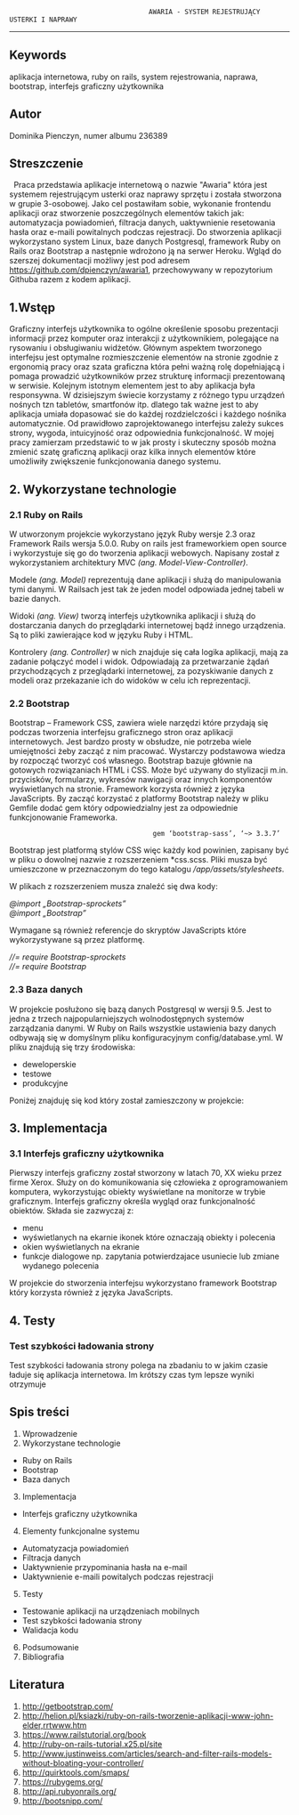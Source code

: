     
                                       AWARIA - SYSTEM REJESTRUJĄCY USTERKI I NAPRAWY
---------------------------------------------------------------------------------------------------------------------

## Keywords
aplikacja internetowa, ruby on rails, system rejestrowania, naprawa, bootstrap, interfejs graficzny użytkownika

## Autor
Dominika Pienczyn, numer albumu 236389

## Streszczenie

   Praca przedstawia aplikacje internetową o nazwie "Awaria" która jest systemem rejestrującym usterki oraz naprawy sprzętu i została stworzona w grupie 3-osobowej. Jako cel postawiłam sobie, wykonanie frontendu aplikacji oraz stworzenie poszczególnych elementów takich jak: automatyzacja powiadomień, filtracja danych, uaktywnienie resetowania hasła oraz e-maili powitalnych podczas rejestracji. Do stworzenia aplikacji wykorzystano system Linux, baze danych Postgresql, framework Ruby on Rails oraz Bootstrap a następnie wdrożono ją na serwer Heroku. Wgląd do szerszej dokumentacji możliwy jest pod adresem <https://github.com/dpienczyn/awaria1>, przechowywany w repozytorium Githuba razem z kodem aplikacji.
  
## 1.Wstęp

   Graficzny interfejs użytkownika to ogólne określenie sposobu prezentacji informacji przez komputer oraz interakcji z użytkownikiem, polegające na rysowaniu i obsługiwaniu widżetów. Głównym aspektem tworzonego interfejsu jest optymalne rozmieszczenie elementów na stronie zgodnie z ergonomią pracy oraz szata graficzna która pełni ważną rolę dopełniającą i pomaga prowadzić użytkowników przez strukturę informacji prezentowaną w serwisie. Kolejnym istotnym elementem jest to aby aplikacja była responsywna. W dzisiejszym świecie korzystamy z różnego typu urządzeń nośnych tzn tabletów, smartfonów itp. dlatego tak ważne jest to aby aplikacja umiała dopasować sie do każdej rozdzielczości i każdego nośnika automatycznie. Od prawidłowo zaprojektowanego interfejsu zależy sukces strony, wygoda, intuicyjność oraz odpowiednia funkcjonalność. 
   W mojej pracy zamierzam przedstawić to w jak prosty i skuteczny sposób można zmienić szatę graficzną aplikacji oraz kilka innych elementów które umożliwiły zwiększenie funkcjonowania danego systemu.
   
## 2.  Wykorzystane technologie

### 2.1  Ruby on Rails
W utworzonym projekcie wykorzystano język Ruby wersje 2.3 oraz Framework Rails wersja 5.0.0. Ruby on rails jest frameworkiem open source i wykorzystuje się go do tworzenia aplikacji webowych. Napisany został z wykorzystaniem architektury MVC *(ang. Model-View-Controller)*.

Modele *(ang. Model)*  reprezentują dane aplikacji  i służą do manipulowania tymi danymi. W Railsach jest tak że jeden model odpowiada jednej tabeli w bazie danych.</br>

Widoki *(ang. View)* tworzą interfejs użytkownika aplikacji i służą do dostarczania danych do przeglądarki internetowej bądź innego urządzenia. Są to pliki zawierające kod w języku Ruby i HTML.</br>

Kontrolery *(ang. Controller)* w nich znajduje się cała logika aplikacji, mają za zadanie połączyć model i widok. Odpowiadają za przetwarzanie żądań przychodzących z przeglądarki internetowej, za pozyskiwanie danych z modeli oraz przekazanie ich do widoków w celu ich reprezentacji. </br>

### 2.2 Bootstrap

Bootstrap – Framework CSS, zawiera wiele narzędzi które przydają się podczas tworzenia interfejsu graficznego stron oraz aplikacji internetowych. Jest bardzo prosty w obsłudze, nie potrzeba wiele umiejętności żeby zacząć z nim pracować. Wystarczy podstawowa wiedza by rozpocząć tworzyć coś własnego. Bootstrap bazuje głównie na gotowych rozwiązaniach HTML i CSS. Może być używany do stylizacji m.in. przycisków, formularzy, wykresów nawigacji oraz innych komponentów wyświetlanych na stronie. Framework korzysta również z języka JavaScripts. By zacząć korzystać z platformy Bootstrap należy w pliku Gemfile dodać gem który odpowiedzialny jest za odpowiednie funkcjonowanie Frameworka.</br>

                                        gem ‘bootstrap-sass’, ‘~> 3.3.7’

Bootstrap jest platformą stylów CSS więc każdy kod powinien, zapisany być w pliku o dowolnej nazwie z rozszerzeniem *css.scss. Pliki musza być umieszczone w przeznaczonym do tego katalogu */app/assets/stylesheets*.</br>

W plikach z rozszerzeniem musza znaleźć się dwa kody:</br>

*@import „Bootstrap-sprockets”*</br>
*@import „Bootstrap”*</br>

Wymagane są również referencje do skryptów JavaScripts które wykorzystywane są przez platformę.</br>

*//= require Bootstrap-sprockets*</br>
*//= require Bootstrap*</br>

### 2.3 Baza danych

W projekcie posłużono się bazą danych Postgresql w wersji 9.5. Jest to jedna z trzech najpopularniejszych wolnodostępnych systemów zarządzania danymi. W Ruby on Rails wszystkie ustawienia bazy danych odbywają się w domyślnym pliku konfiguracyjnym config/database.yml. W pliku znajdują się trzy środowiska:
* deweloperskie
* testowe
* produkcyjne 

Poniżej znajduję się kod który został zamieszczony w projekcie:

## 3. Implementacja

### 3.1 Interfejs graficzny użytkownika

Pierwszy interfejs graficzny został stworzony w latach 70, XX wieku przez firme Xerox. Służy on do komunikowania się człowieka z oprogramowaniem komputera, wykorzystując obiekty wyświetlane na monitorze w trybie graficznym. Interfejs graficzny określa wygląd oraz funkcjonalność obiektów. Składa sie zazwyczaj z:
* menu
* wyświetlanych na ekarnie ikonek które oznaczają obiekty i polecenia
* okien wyświetlanych na ekranie
* funkcje dialogowe np. zapytania potwierdzajace usuniecie lub zmiane wydanego polecenia

W projekcie do stworzenia interfejsu wykorzystano framework Bootstrap który korzysta również z języka JavaScripts. 

## 4. Testy

### Test szybkości ładowania strony

Test szybkości ładowania strony polega na zbadaniu to w jakim czasie ładuje się aplikacja internetowa. Im krótszy czas tym lepsze wyniki otrzymuje 


   
## Spis treści
1. Wprowadzenie
2. Wykorzystane technologie
* Ruby on Rails
* Bootstrap
* Baza danych
3. Implementacja
* Interfejs graficzny użytkownika
4. Elementy funkcjonalne systemu</br>

* Automatyzacja powiadomień
* Filtracja danych</br>
* Uaktywnienie przypominania hasła na e-mail</br>
* Uaktywnienie e-maili powitalych podczas rejestracji</br>
5. Testy
* Testowanie aplikacji na urządzeniach mobilnych
* Test szybkości ładowania strony
* Walidacja kodu
6. Podsumowanie
7. Bibliografia


## Literatura

1. http://getbootstrap.com/
2. http://helion.pl/ksiazki/ruby-on-rails-tworzenie-aplikacji-www-john-elder,rrtwww.htm
3. https://www.railstutorial.org/book
4. http://ruby-on-rails-tutorial.x25.pl/site
5. http://www.justinweiss.com/articles/search-and-filter-rails-models-without-bloating-your-controller/
6. http://quirktools.com/smaps/
7. https://rubygems.org/
8. http://api.rubyonrails.org/
9. http://bootsnipp.com/ 
